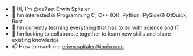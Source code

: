 - 👋 Hi, I’m @oe7set   Erwin Spitaler
- 👀 I’m interested in Programming C, C++ (Qt), Python (PySide6) QtQuick, Rust
- 🌱 I’m currently learning everything that has to do with science and IT
- 💞️ I’m looking to collaborate together to learn new skills and share existing knowledge
- 📫 How to reach me eriwn.spitaler@innio.com 

<!---
oe7set/oe7set is a ✨ special ✨ repository because its `README.md` (this file) appears on your GitHub profile.
You can click the Preview link to take a look at your changes.
--->
